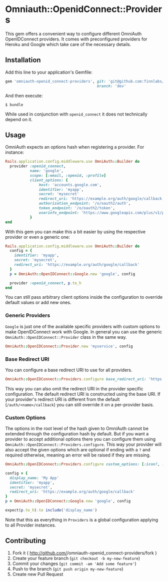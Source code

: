 # Omniauth::OpenidConnect::Providers

This gem offers a convenient way to configure different OmniAuth OpenIDConnect providers.
It comes with preconfigured providers for Heroku and Google which take care of the necessary details.

## Installation

Add this line to your application's Gemfile:

```ruby
gem 'omniauth-openid_connect-providers', git: 'git@github.com:finnlabs/omniauth-openid_connect-providers.git',
                                         branch: 'dev'
```

And then execute:

    $ bundle

While used in conjunction with `openid_connect` it does not technically depend on it.

## Usage

OmniAuth expects an options hash when registering a provider. For instance:

```ruby
Rails.application.config.middleware.use OmniAuth::Builder do
  provider :openid_connect,
           name: 'google',
           scope: [:email, :openid, :profile]
           client_options: {
               host: 'accounts.google.com',
               identifier: 'myapp',
               secret: 'mysecret'
               redirect_uri: 'https://example.org/auth/google/callback',
               authorization_endpoint: '/o/oauth2/auth',
               token_endpoint: '/o/oauth2/token',
               userinfo_endpoint: 'https://www.googleapis.com/plus/v1/people/me/openIdConnect'
           }
end
```

With this gem you can make this a bit easier by using the respective provider or even a generic one:

```ruby
Rails.application.config.middleware.use OmniAuth::Builder do
  config = {
    identifier: 'myapp',
    secret: 'mysecret',
    redirect_uri: 'https://example.org/auth/google/callback'
  }
  p = OmniAuth::OpenIDConnect::Google.new 'google', config

  provider :openid_connect, p.to_h
end
```

You can still pass arbitrary client options inside the configuration to override default values or add new ones.

### Generic Providers

`Google` is just one of the available specific providers with custom options to make OpenIDConnect work with Google.
In general you can use the generic `OmniAuth::OpenIDConnect::Provider` class in the same way.

```ruby
OmniAuth::OpenIDConnect::Provider.new 'myservice', config
```

### Base Redirect URI

You can configure a base redirect URI to use for all providers.

```ruby
OmniAuth::OpenIDConnect::Providers.configure base_redirect_uri: 'https://example.org/'
```

This way you can also omit the redirect URI in the provider specific configuration.
The default redirect URI is constructed using the base URI. If your provider's redirect URI
is different from the default (`/auth/<name>/callback`) you can still override it on a per-provider basis.

### Custom Options

The options in the root level of the hash given to OmniAuth cannot be extended through the configuration hash by default.
But if you want a provider to accept additional options there you can configure them using `OmniAuth::OpenIDConnect::Providers.configure`.
This way your provider will also accept the given options which are optional if ending with a `?` and required otherwise,
meaning an error will be raised if they are missing.

```ruby
OmniAuth::OpenIDConnect::Providers.configure custom_options: [:icon?, :display_name]

config = {
  display_name: 'My App'
  identifier: 'myapp',
  secret: 'mysecret',
  redirect_uri: 'https://example.org/auth/google/callback'
}
p = OmniAuth::OpenIDConnect::Google.new 'google', config

expect(p.to_h).to include('display_name')
```

Note that this as everything in `Providers` is a global configuration applying to all Provider instances.

## Contributing

1. Fork it ( http://github.com/<my-github-username>/omniauth-openid_connect-providers/fork )
2. Create your feature branch (`git checkout -b my-new-feature`)
3. Commit your changes (`git commit -am 'Add some feature'`)
4. Push to the branch (`git push origin my-new-feature`)
5. Create new Pull Request
